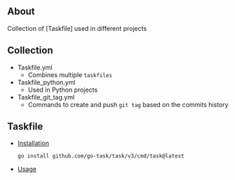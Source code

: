 ## About

Collection of [Taskfile] used in different projects

## Collection

* Taskfile.yml
	- Combines multiple `taskfiles`
* Taskfile_python.yml
    - Used in Python projects
* Taskfile_git_tag.yml
    - Commands to create and push `git tag` based on the commits history

## Taskfile

* [Installation](https://taskfile.dev/installation/)
	```
	go install github.com/go-task/task/v3/cmd/task@latest
	```
* [Usage](https://taskfile.dev/usage/)
